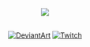 <div align="center">
  <a href="https://discord.com/users/268458117421989888" >  
  		<img src="https://lanyard.kyrie25.me/api/268458117421989888?imgStyle=circle&useDisplayName=true"  />  
  </a>
</div>

<br>

<div align="center">
  
  [![DeviantArt](https://img.shields.io/badge/DeviantArt-05CC47?style=for-the-badge&logo=deviantart&logoColor=white)](https://www.deviantart.com/meti0x7cb)
  [![Twitch](https://img.shields.io/badge/twitch-A970FF?style=for-the-badge&logo=twitch&logoColor=white)](https://www.twitch.tv/meti0x7cb)

</div>
